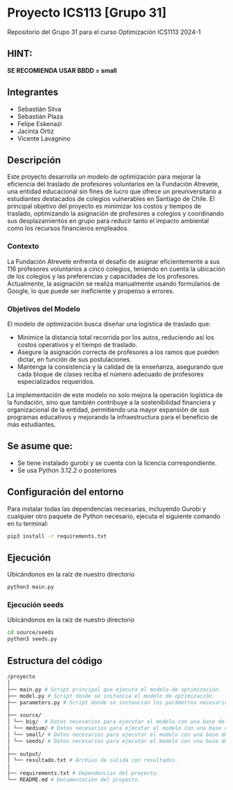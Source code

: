 # Proyecto ICS113 [Grupo 31]

Repositorio del Grupo 31 para el curso Optimización ICS1113 2024-1 

## HINT: 
**SE RECOMIENDA USAR BBDD = small** 

## Integrantes
- Sebastián Silva
- Sebastián Plaza
- Felipe Eskenazi
- Jacinta Ortiz
- Vicente Lavagnino


## Descripción

Este proyecto desarrolla un modelo de optimización para mejorar la eficiencia del traslado de profesores voluntarios en la Fundación Atrevete, una entidad educacional sin fines de lucro que ofrece un preuniversitario a estudiantes destacados de colegios vulnerables en Santiago de Chile. El principal objetivo del proyecto es minimizar los costos y tiempos de traslado, optimizando la asignación de profesores a colegios y coordinando sus desplazamientos en grupo para reducir tanto el impacto ambiental como los recursos financieros empleados.

### Contexto

La Fundación Atrevete enfrenta el desafío de asignar eficientemente a sus 116 profesores voluntarios a cinco colegios, teniendo en cuenta la ubicación de los colegios y las preferencias y capacidades de los profesores. Actualmente, la asignación se realiza manualmente usando formularios de Google, lo que puede ser ineficiente y propenso a errores.

### Objetivos del Modelo

El modelo de optimización busca diseñar una logística de traslado que:
- Minimice la distancia total recorrida por los autos, reduciendo así los costos operativos y el tiempo de traslado.
- Asegure la asignación correcta de profesores a los ramos que pueden dictar, en función de sus postulaciones.
- Mantenga la consistencia y la calidad de la enseñanza, asegurando que cada bloque de clases reciba el número adecuado de profesores especializados requeridos.

La implementación de este modelo no solo mejora la operación logística de la fundación, sino que también contribuye a la sostenibilidad financiera y organizacional de la entidad, permitiendo una mayor expansión de sus programas educativos y mejorando la infraestructura para el beneficio de más estudiantes.


## Se asume que:

- Se tiene instalado gurobi y se cuenta con la licencia correspondiente.
- Se usa Python 3.12.2 o posteriores



## Configuración del entorno

Para instalar todas las dependencias necesarias, incluyendo Gurobi y cualquier otro paquete de Python necesario, ejecuta el siguiente comando en tu terminal:

```bash
pip3 install -r requirements.txt
```

## Ejecución

Ubicándonos en la raíz de nuestro directorio

```bash
python3 main.py
```

### Ejecución seeds

Ubicándonos en la raíz de nuestro directorio

```bash
cd source/seeds
python3 seeds.py
```

## Estructura del código

```bash
/proyecto
│
├── main.py # Script principal que ejecuta el modelo de optimización.
├── model.py # Script donde se instancia el modelo de optimización.
├── parameters.py # Script donde se instancian los parámetros necesarios para el modelo.
│
├── source/
│ └── big/  # Datos necesarios para ejecutar el modelo con una base de datos grande.
│ └── medium/ # Datos necesarios para ejecutar el modelo con una base de datos mediana.
│ └── small/ # Datos necesarios para ejecutar el modelo con una base de datos pequeña.
│ └── seeds/ # Datos necesarios para ejecutar el modelo con una base de datos aletoria con N = 104 y generador seeds.py.
│
├── output/
│ └── resultado.txt # Archivo de salida con resultados.
│
├── requirements.txt # Dependencias del proyecto.
└── README.md # Documentación del proyecto.
```




